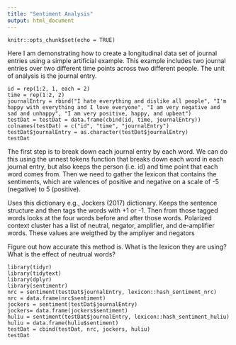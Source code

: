 ```yaml
---
title: "Sentiment Analysis"
output: html_document
---
```


```{r setup, include=FALSE}
knitr::opts_chunk$set(echo = TRUE)
```
Here I am demonstrating how to create a longitudinal data set of journal entries using a simple artificial example.  This example includes two journal entries over two different time points across two different people.  The unit of analysis is the journal entry.
```{r message=FALSE, warning=FALSE, echo=FALSE}
id = rep(1:2, 1, each = 2)
time = rep(1:2, 2)
journalEntry = rbind("I hate everything and dislike all people", "I'm happy with everything and I love everyone", "I am very negative and sad and unhappy", "I am very positive, happy, and upbeat") 
testDat = testDat = data.frame(cbind(id, time, journalEntry))
colnames(testDat) = c("id", "time", "journalEntry")
testDat$journalEntry = as.character(testDat$journalEntry)
testDat
```
The first step is to break down each journal entry by each word.  We can do this using the unnest tokens function that breaks down each word in each journal entry, but also keeps the person (i.e. id) and time point that each word comes from.  Then we need to gather the lexicon that contains the sentiments, which are valences of positive and negative on a scale of -5 (negative) to 5 (positive).  

Uses this dictionary e.g., Jockers (2017) dictionary.  Keeps the sentence structure and then tags the words with +1 or -1.  Then from those tagged words looks at the four words before and after those words.  Polarized context cluster has a list of neutral, negator, amplifier, and de-amplifier words.  These values are weigthed by the ampliyer and negators 

Figure out how accurate this method is.
What is the lexicon they are using?
What is the effect of neutrual words?

```{r message=FALSE, warning=FALSE}
library(tidyr)
library(tidytext)
library(dplyr)
library(sentimentr)
nrc = sentiment(testDat$journalEntry, lexicon::hash_sentiment_nrc)
nrc = data.frame(nrc$sentiment)
jockers = sentiment(testDat$journalEntry)
jockers= data.frame(jockers$sentiment)
huliu = sentiment(testDat$journalEntry, lexicon::hash_sentiment_huliu)
huliu = data.frame(huliu$sentiment)
testDat = cbind(testDat, nrc, jockers, huliu)
testDat

```


